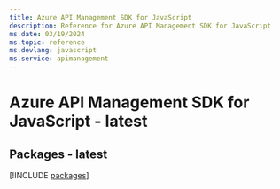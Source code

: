 ```yaml
---
title: Azure API Management SDK for JavaScript
description: Reference for Azure API Management SDK for JavaScript
ms.date: 03/19/2024
ms.topic: reference
ms.devlang: javascript
ms.service: apimanagement
---
```

# Azure API Management SDK for JavaScript - latest
## Packages - latest
[!INCLUDE [packages](api-management-index.md)]